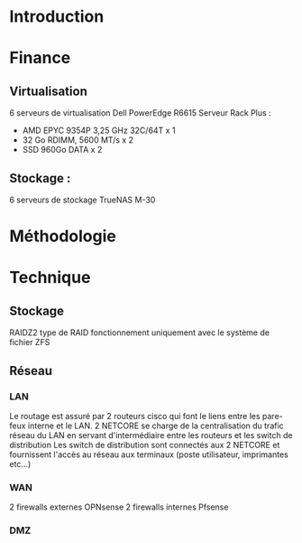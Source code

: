 # Introduction

# Finance

## Virtualisation
6 serveurs de virtualisation Dell PowerEdge R6615 Serveur Rack Plus :
- AMD EPYC 9354P 3,25 GHz 32C/64T x 1
- 32 Go RDIMM, 5600 MT/s x 2
- SSD 960Go DATA x 2
## Stockage :

6 serveurs de stockage TrueNAS M-30
# Méthodologie

# Technique

## Stockage
RAIDZ2 type de RAID fonctionnement uniquement avec le système de fichier ZFS
## Réseau
### LAN
Le routage est assuré par 2 routeurs cisco qui font le liens entre les pare-feux interne et le LAN.
2 NETCORE se charge de la centralisation du trafic réseau du LAN en servant d'intermédiaire entre les routeurs et les switch de distribution
Les switch de distribution sont connectés aux 2 NETCORE et fournissent l'accès au réseau aux terminaux (poste utilisateur, imprimantes etc...)

### WAN
2 firewalls externes OPNsense
2 firewalls internes Pfsense

### DMZ
